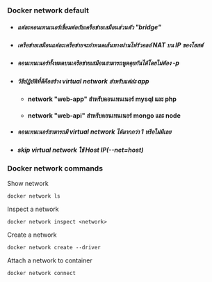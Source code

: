 
### Docker network default

- ##### แต่ละคอนเทนเนอร์เชื่อมต่อกับเครือข่ายเสมือนส่วนตัว "bridge"
- ##### เครือข่ายเสมือนแต่ละเครือข่ายจะกำหนดเส้นทางผ่านไฟร์วอลล์ NAT บน IP ของโฮสต์
- ##### คอนเทนเนอร์ทั้งหมดบนเครือข่ายเสมือนสามารถพูดคุยกันได้โดยไม่ต้อง -p
- ##### วิธีปฏิบัติที่ดีคือสร้าง virtual network สำหรับแต่ล่ะ app
  - #### network "web-app" สำหรับคอนเทนเนอร์ mysql และ php
  - #### network "web-api" สำหรับคอนเทนเนอร์ mongo และ node 
- ##### คอนเทนเนอร์สามารถมี virtual network ได้มากกว่า 1 หรือไม่มีเลย
- ##### skip virtual network ใช้ Host IP(--net=host)



### Docker network commands

Show network 

    docker network ls

Inspect a network 

    docker network inspect <network>

Create a network

    docker network create --driver

Attach a network to container 

    docker network connect

